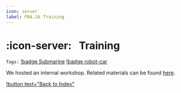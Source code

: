 ```yaml
---
icon: server
label: P04.26⠀Training
---
```

# :icon-server:⠀Training
`Tags:` [!badge Submarine](/projects/P04-submarine.md) [!badge robot-car]()

We hosted an internal workshop. Related materials can be found [here](/additional-knowledge/A00-competitive-robot-basic-101.md).

[!button text="Back to Index"](/projects/P04-submarine/P04-10-19-about-the-project/P04-10-index.md)
